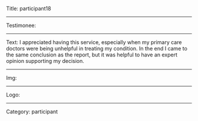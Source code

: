 Title: participant18

----

Testimonee:

----

Text: I appreciated having this service, especially when my primary care doctors were being unhelpful in treating my condition. In the end I came to the same conclusion as the report, but it was helpful to have an expert opinion supporting my decision.

----

Img:

----

Logo:

----

Category: participant
